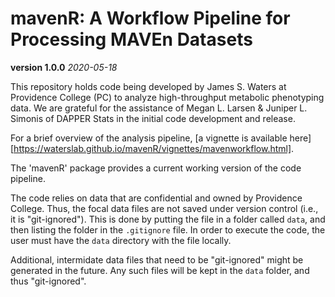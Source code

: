 # mavenR: A Workflow Pipeline for Processing MAVEn Datasets

**version 1.0.0**  *2020-05-18*

This repository holds code being developed by James S. Waters at Providence College (PC) to analyze high-throughput metabolic phenotyping data. We are grateful for the assistance of Megan L. Larsen & Juniper L. Simonis of DAPPER Stats in the initial code development and release. 

For a brief overview of the analysis pipeline, [a vignette is available here][https://waterslab.github.io/mavenR/vignettes/mavenworkflow.html].

The 'mavenR' package provides a current working version of the code pipeline.

The code relies on data that are confidential and owned by Providence College. Thus, the focal data files are not saved under version control (i.e., it is "git-ignored"). This is done by putting the file in a folder called `data`, and then listing the folder in the `.gitignore` file. In order to execute the code, the user must have the `data` directory with the file locally. 

Additional, intermidate data files that need to be "git-ignored" might be generated in the future. Any such files will be kept in the `data` folder, and  thus "git-ignored".
